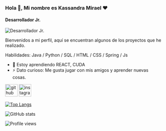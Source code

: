 ### Hola 👋, Mi nombre es Kassandra Mirael ❤️
#### Desarrollador Jr.
![Desarrollador Jr.](https://csharpcorner-mindcrackerinc.netdna-ssl.com/article/create-github-repository-and-add-newexisting-project-using-github-desktop/Images/github.png)

Bienvenidos a mi perfil, aquí se encuentran algunos de los proyectos que he realizado.

Habilidades: Java / Python / SQL / HTML / CSS / Spring / Js

- 🌱 Estoy aprendiendo REACT, CUDA 
- ⚡ Dato curioso: Me gusta jugar con mis amigos y aprender nuevas cosas. 


[<img src='https://cdn.jsdelivr.net/npm/simple-icons@3.0.1/icons/github.svg' alt='github' height='40'>](https://github.com/chechenque)  [<img src='https://cdn.jsdelivr.net/npm/simple-icons@3.0.1/icons/instagram.svg' alt='instagram' height='40'>](https://www.instagram.com/chechenque/)  

[![Top Langs](https://github-readme-stats.vercel.app/api/top-langs/?username=chechenque)](https://github.com/anuraghazra/github-readme-stats)

![GitHub stats](https://github-readme-stats.vercel.app/api?username=chechenque&show_icons=true)  

![Profile views](https://gpvc.arturio.dev/chechenque)  
